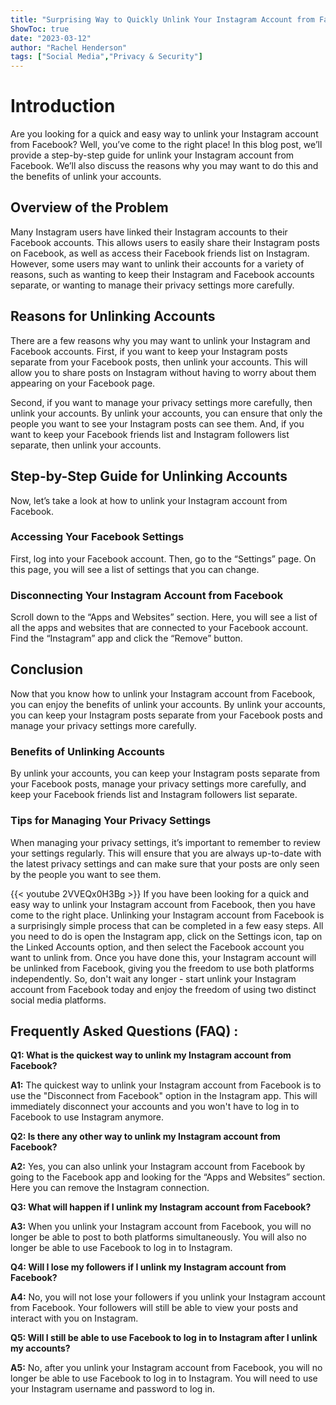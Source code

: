 ```yaml
---
title: "Surprising Way to Quickly Unlink Your Instagram Account from Facebook!"
ShowToc: true 
date: "2023-03-12"
author: "Rachel Henderson" 
tags: ["Social Media","Privacy & Security"]
---
```

# Introduction

Are you looking for a quick and easy way to unlink your Instagram account from Facebook? Well, you’ve come to the right place! In this blog post, we’ll provide a step-by-step guide for unlink your Instagram account from Facebook. We’ll also discuss the reasons why you may want to do this and the benefits of unlink your accounts. 

## Overview of the Problem

Many Instagram users have linked their Instagram accounts to their Facebook accounts. This allows users to easily share their Instagram posts on Facebook, as well as access their Facebook friends list on Instagram. However, some users may want to unlink their accounts for a variety of reasons, such as wanting to keep their Instagram and Facebook accounts separate, or wanting to manage their privacy settings more carefully. 

## Reasons for Unlinking Accounts

There are a few reasons why you may want to unlink your Instagram and Facebook accounts. First, if you want to keep your Instagram posts separate from your Facebook posts, then unlink your accounts. This will allow you to share posts on Instagram without having to worry about them appearing on your Facebook page. 

Second, if you want to manage your privacy settings more carefully, then unlink your accounts. By unlink your accounts, you can ensure that only the people you want to see your Instagram posts can see them. And, if you want to keep your Facebook friends list and Instagram followers list separate, then unlink your accounts. 

## Step-by-Step Guide for Unlinking Accounts

Now, let’s take a look at how to unlink your Instagram account from Facebook. 

### Accessing Your Facebook Settings

First, log into your Facebook account. Then, go to the “Settings” page. On this page, you will see a list of settings that you can change. 

### Disconnecting Your Instagram Account from Facebook

Scroll down to the “Apps and Websites” section. Here, you will see a list of all the apps and websites that are connected to your Facebook account. Find the “Instagram” app and click the “Remove” button. 

## Conclusion

Now that you know how to unlink your Instagram account from Facebook, you can enjoy the benefits of unlink your accounts. By unlink your accounts, you can keep your Instagram posts separate from your Facebook posts and manage your privacy settings more carefully. 

### Benefits of Unlinking Accounts

By unlink your accounts, you can keep your Instagram posts separate from your Facebook posts, manage your privacy settings more carefully, and keep your Facebook friends list and Instagram followers list separate. 

### Tips for Managing Your Privacy Settings

When managing your privacy settings, it’s important to remember to review your settings regularly. This will ensure that you are always up-to-date with the latest privacy settings and can make sure that your posts are only seen by the people you want to see them.

{{< youtube 2VVEQx0H3Bg >}} 
If you have been looking for a quick and easy way to unlink your Instagram account from Facebook, then you have come to the right place. Unlinking your Instagram account from Facebook is a surprisingly simple process that can be completed in a few easy steps. All you need to do is open the Instagram app, click on the Settings icon, tap on the Linked Accounts option, and then select the Facebook account you want to unlink from. Once you have done this, your Instagram account will be unlinked from Facebook, giving you the freedom to use both platforms independently. So, don't wait any longer - start unlink your Instagram account from Facebook today and enjoy the freedom of using two distinct social media platforms.

## Frequently Asked Questions (FAQ) :
**Q1: What is the quickest way to unlink my Instagram account from Facebook?**

**A1:** The quickest way to unlink your Instagram account from Facebook is to use the "Disconnect from Facebook" option in the Instagram app. This will immediately disconnect your accounts and you won't have to log in to Facebook to use Instagram anymore.

**Q2: Is there any other way to unlink my Instagram account from Facebook?**

**A2:** Yes, you can also unlink your Instagram account from Facebook by going to the Facebook app and looking for the “Apps and Websites” section. Here you can remove the Instagram connection.

**Q3: What will happen if I unlink my Instagram account from Facebook?**

**A3:** When you unlink your Instagram account from Facebook, you will no longer be able to post to both platforms simultaneously. You will also no longer be able to use Facebook to log in to Instagram.

**Q4: Will I lose my followers if I unlink my Instagram account from Facebook?**

**A4:** No, you will not lose your followers if you unlink your Instagram account from Facebook. Your followers will still be able to view your posts and interact with you on Instagram.

**Q5: Will I still be able to use Facebook to log in to Instagram after I unlink my accounts?**

**A5:** No, after you unlink your Instagram account from Facebook, you will no longer be able to use Facebook to log in to Instagram. You will need to use your Instagram username and password to log in.


